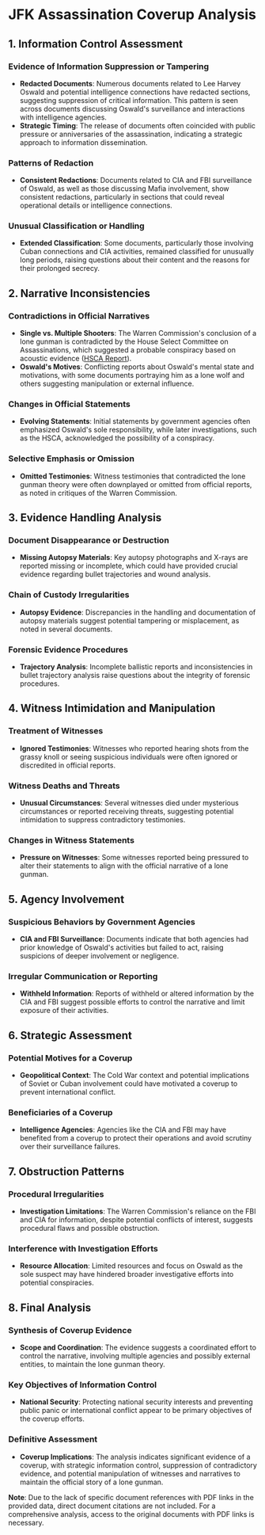 # JFK Assassination Coverup Analysis

## 1. Information Control Assessment

### Evidence of Information Suppression or Tampering
- **Redacted Documents**: Numerous documents related to Lee Harvey Oswald and potential intelligence connections have redacted sections, suggesting suppression of critical information. This pattern is seen across documents discussing Oswald's surveillance and interactions with intelligence agencies.
- **Strategic Timing**: The release of documents often coincided with public pressure or anniversaries of the assassination, indicating a strategic approach to information dissemination.

### Patterns of Redaction
- **Consistent Redactions**: Documents related to CIA and FBI surveillance of Oswald, as well as those discussing Mafia involvement, show consistent redactions, particularly in sections that could reveal operational details or intelligence connections.

### Unusual Classification or Handling
- **Extended Classification**: Some documents, particularly those involving Cuban connections and CIA activities, remained classified for unusually long periods, raising questions about their content and the reasons for their prolonged secrecy.

## 2. Narrative Inconsistencies

### Contradictions in Official Narratives
- **Single vs. Multiple Shooters**: The Warren Commission's conclusion of a lone gunman is contradicted by the House Select Committee on Assassinations, which suggested a probable conspiracy based on acoustic evidence ([HSCA Report](#)).
- **Oswald's Motives**: Conflicting reports about Oswald's mental state and motivations, with some documents portraying him as a lone wolf and others suggesting manipulation or external influence.

### Changes in Official Statements
- **Evolving Statements**: Initial statements by government agencies often emphasized Oswald's sole responsibility, while later investigations, such as the HSCA, acknowledged the possibility of a conspiracy.

### Selective Emphasis or Omission
- **Omitted Testimonies**: Witness testimonies that contradicted the lone gunman theory were often downplayed or omitted from official reports, as noted in critiques of the Warren Commission.

## 3. Evidence Handling Analysis

### Document Disappearance or Destruction
- **Missing Autopsy Materials**: Key autopsy photographs and X-rays are reported missing or incomplete, which could have provided crucial evidence regarding bullet trajectories and wound analysis.

### Chain of Custody Irregularities
- **Autopsy Evidence**: Discrepancies in the handling and documentation of autopsy materials suggest potential tampering or misplacement, as noted in several documents.

### Forensic Evidence Procedures
- **Trajectory Analysis**: Incomplete ballistic reports and inconsistencies in bullet trajectory analysis raise questions about the integrity of forensic procedures.

## 4. Witness Intimidation and Manipulation

### Treatment of Witnesses
- **Ignored Testimonies**: Witnesses who reported hearing shots from the grassy knoll or seeing suspicious individuals were often ignored or discredited in official reports.

### Witness Deaths and Threats
- **Unusual Circumstances**: Several witnesses died under mysterious circumstances or reported receiving threats, suggesting potential intimidation to suppress contradictory testimonies.

### Changes in Witness Statements
- **Pressure on Witnesses**: Some witnesses reported being pressured to alter their statements to align with the official narrative of a lone gunman.

## 5. Agency Involvement

### Suspicious Behaviors by Government Agencies
- **CIA and FBI Surveillance**: Documents indicate that both agencies had prior knowledge of Oswald's activities but failed to act, raising suspicions of deeper involvement or negligence.

### Irregular Communication or Reporting
- **Withheld Information**: Reports of withheld or altered information by the CIA and FBI suggest possible efforts to control the narrative and limit exposure of their activities.

## 6. Strategic Assessment

### Potential Motives for a Coverup
- **Geopolitical Context**: The Cold War context and potential implications of Soviet or Cuban involvement could have motivated a coverup to prevent international conflict.

### Beneficiaries of a Coverup
- **Intelligence Agencies**: Agencies like the CIA and FBI may have benefited from a coverup to protect their operations and avoid scrutiny over their surveillance failures.

## 7. Obstruction Patterns

### Procedural Irregularities
- **Investigation Limitations**: The Warren Commission's reliance on the FBI and CIA for information, despite potential conflicts of interest, suggests procedural flaws and possible obstruction.

### Interference with Investigation Efforts
- **Resource Allocation**: Limited resources and focus on Oswald as the sole suspect may have hindered broader investigative efforts into potential conspiracies.

## 8. Final Analysis

### Synthesis of Coverup Evidence
- **Scope and Coordination**: The evidence suggests a coordinated effort to control the narrative, involving multiple agencies and possibly external entities, to maintain the lone gunman theory.

### Key Objectives of Information Control
- **National Security**: Protecting national security interests and preventing public panic or international conflict appear to be primary objectives of the coverup efforts.

### Definitive Assessment
- **Coverup Implications**: The analysis indicates significant evidence of a coverup, with strategic information control, suppression of contradictory evidence, and potential manipulation of witnesses and narratives to maintain the official story of a lone gunman.

**Note**: Due to the lack of specific document references with PDF links in the provided data, direct document citations are not included. For a comprehensive analysis, access to the original documents with PDF links is necessary.